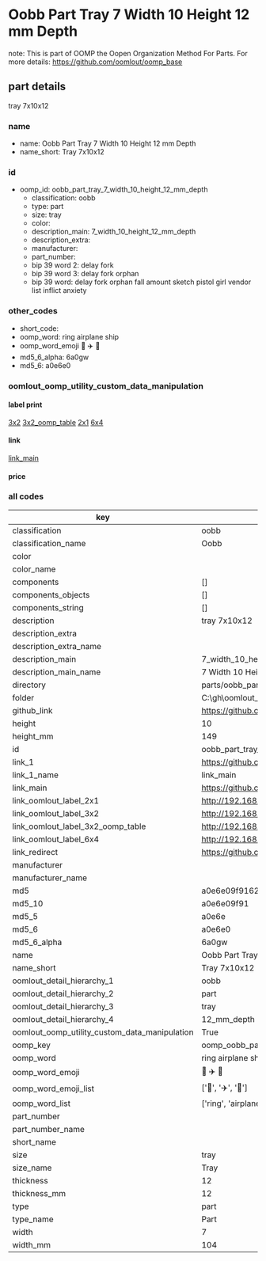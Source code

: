 # Oobb Part Tray 7 Width 10 Height 12 mm Depth  

note: This is part of OOMP the Oopen Organization Method For Parts. For more details: https://github.com/oomlout/oomp_base

##  part details
  



tray 7x10x12



### name
* name: Oobb Part Tray 7 Width 10 Height 12 mm Depth
* name_short: Tray 7x10x12 
### id
* oomp_id: oobb_part_tray_7_width_10_height_12_mm_depth
  * classification: oobb
  * type: part
  * size: tray
  * color: 
  * description_main: 7_width_10_height_12_mm_depth
  * description_extra: 
  * manufacturer: 
  * part_number: 
  * bip 39 word 2: delay fork
  * bip 39 word 3: delay fork orphan
  * bip 39 word: delay fork orphan fall amount sketch pistol girl vendor list inflict anxiety

### other_codes
* short_code: 
* oomp_word: ring airplane ship
* oomp_word_emoji :ring: :airplane: :ship:
* md5_6_alpha: 6a0gw
* md5_6: a0e6e0






### oomlout_oomp_utility_custom_data_manipulation
#### label print
[3x2](http://192.168.1.245:1112/?label=oomp%206a0gw)
[3x2_oomp_table](http://192.168.1.108:1112/?label=oomp%206a0gw)
[2x1](http://192.168.1.242:1112/?label=oomp%206a0gw)
[6x4](http://192.168.1.55:1112/?label=oomp%206a0gw)    

#### link

[link_main](https://github.com/oomlout/oomlout_oobb_version_4_generated_parts/tree/main/navigation_oomp/oobb/part/tray/7_width_10_height_12_mm_depth/part)                              

#### price







### all codes 
| key | value |  
| --- | --- |  
| classification | oobb |  
| classification_name | Oobb |  
| color |  |  
| color_name |  |  
| components | [] |  
| components_objects | [] |  
| components_string | [] |  
| description | tray 7x10x12 |  
| description_extra |  |  
| description_extra_name |  |  
| description_main | 7_width_10_height_12_mm_depth |  
| description_main_name | 7 Width 10 Height 12 mm Depth |  
| directory | parts/oobb_part_tray_7_width_10_height_12_mm_depth |  
| folder | C:\gh\oomlout_oobb_version_4_generated_parts\parts\oobb_part_tray_7_width_10_height_12_mm_depth |  
| github_link | https://github.com/oomlout/oomlout_oomp_part_src/tree/main/parts/oobb_part_tray_7_width_10_height_12_mm_depth |  
| height | 10 |  
| height_mm | 149 |  
| id | oobb_part_tray_7_width_10_height_12_mm_depth |  
| link_1 | https://github.com/oomlout/oomlout_oobb_version_4_generated_parts/tree/main/navigation_oomp/oobb/part/tray/7_width_10_height_12_mm_depth/part |  
| link_1_name | link_main |  
| link_main | https://github.com/oomlout/oomlout_oobb_version_4_generated_parts/tree/main/navigation_oomp/oobb/part/tray/7_width_10_height_12_mm_depth/part |  
| link_oomlout_label_2x1 | http://192.168.1.242:1112/?label=oomp%206a0gw |  
| link_oomlout_label_3x2 | http://192.168.1.245:1112/?label=oomp%206a0gw |  
| link_oomlout_label_3x2_oomp_table | http://192.168.1.108:1112/?label=oomp%206a0gw |  
| link_oomlout_label_6x4 | http://192.168.1.55:1112/?label=oomp%206a0gw |  
| link_redirect | https://github.com/oomlout/oomlout_oobb_version_4_generated_parts/tree/main/parts/oobb_tray_07_10_12 |  
| manufacturer |  |  
| manufacturer_name |  |  
| md5 | a0e6e09f916254af288405233996d9cf |  
| md5_10 | a0e6e09f91 |  
| md5_5 | a0e6e |  
| md5_6 | a0e6e0 |  
| md5_6_alpha | 6a0gw |  
| name | Oobb Part Tray 7 Width 10 Height 12 mm Depth |  
| name_short | Tray 7x10x12  |  
| oomlout_detail_hierarchy_1 | oobb |  
| oomlout_detail_hierarchy_2 | part |  
| oomlout_detail_hierarchy_3 | tray |  
| oomlout_detail_hierarchy_4 | 12_mm_depth |  
| oomlout_oomp_utility_custom_data_manipulation | True |  
| oomp_key | oomp_oobb_part_tray_7_width_10_height_12_mm_depth |  
| oomp_word | ring airplane ship |  
| oomp_word_emoji | :ring: :airplane: :ship: |  
| oomp_word_emoji_list | [':ring:', ':airplane:', ':ship:'] |  
| oomp_word_list | ['ring', 'airplane', 'ship'] |  
| part_number |  |  
| part_number_name |  |  
| short_name |  |  
| size | tray |  
| size_name | Tray |  
| thickness | 12 |  
| thickness_mm | 12 |  
| type | part |  
| type_name | Part |  
| width | 7 |  
| width_mm | 104 |  
